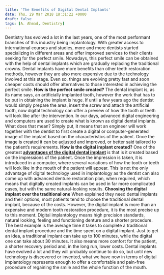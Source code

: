 ```yaml
---
title: 'The Benefits of Digital Dental Implants'
date: Thu, 29 Mar 2018 18:31:22 +0000
draft: false
tags: [A. Ahmad, Dentistry]
---
```


Dentistry has evolved a lot in the last years, one of the most performant branches of this industry being implantology. With greater access to international courses and studies, more and more dentists started specializing in different areas and offer improved services to their clients seeking for the perfect smile. Nowadays, this perfect smile can be obtained with the help of dental implants which are gradually replacing the traditional crowns. Dental implants have more benefits than other teeth restoration methods, however they are also more expensive due to the technology involved at this stage. Even so, things are evolving pretty fast and soon cheaper costs should offer alternatives to those interested in achieving the perfect smile. **How is the perfect smile created?** The dental implant is, as its name says, an artificially implanted tooth, however the work that has to be put in obtaining the implant is huge. If until a few years ago the dentist would simply prepare the area, insert the screw and attach the artificial tooth, now digital technology can offer a preview of how the tooth or teeth will look like after the intervention. In our days, advanced digital engineering and computers are used to create what is known as digital dental implants. What does that mean? Simply put, it means that an engineer will work together with the dentist to first create a digital or computer-generated image of the implant based on the characteristics of the patient. Once the image is created it can be adjusted and improved, or better said tailored to the patient’s requirements. **How is the digital implant created?** One of the greatest [**advantages of the digital dental implant**](https://www.mydubaidentists.com/blog/the-advantages-of-digital-dental-implants-in-dubai) is that is it created based on the impressions of the patient. Once the impression is taken, it is introduced in a computer, where several variations of how the tooth or teeth will look like in the mouth of the patient will appear. This is not the only advantage of digital technology used in implantology as the dentist can also come up with advanced denture restoration plan, when required, which means that digitally created implants can be used in far more complicated cases, but with the same natural-looking results. **Choosing the digital implant over the traditional one** When explained they need dental implants and their options, most patients tend to choose the traditional dental implant, because of the costs. However, the digital implant is more than an expensive and modern tooth restoration procedure, it is the most precise up to this moment. Digital implantology means high precision standards, natural looking, feeling and functioning denture and a shorter procedure. The best example is the average time it takes to complete a traditional dental implant procedure and the time spent on a digital implant. Just to get an idea, a traditional implant can take up to 100 minutes, while the digital one can take about 30 minutes. It also means more comfort for the patient, a shorter recovery period and, in the long run, lower costs. Dental implants have evolved a lot and they will probably continue to do so, but until new technology is discovered or invented, what we have now in terms of digital implantology represents enough to offer a comfortable and pain-free procedure of regaining the smile and the whole function of the mouth.